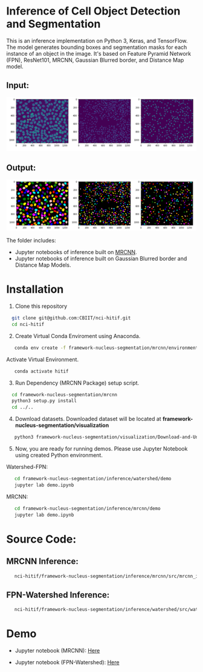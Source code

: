 # Inference of Cell Object Detection and Segmentation
This is an inference implementation on Python 3, Keras, and TensorFlow. The model generates bounding boxes and segmentation masks for each instance of an object in the image. It's based on Feature Pyramid Network (FPN), ResNet101, MRCNN, Gaussian Blurred border, and Distance Map model.

## Input:
![](assets/sample1.png)
## Output:
![](assets/sample2.png)

The folder includes:
* Jupyter notebooks of inference built on [MRCNN](https://arxiv.org/abs/1703.06870).
* Jupyter notebooks of inference built on Gaussian Blurred border and Distance Map Models.

# Installation
1. Clone this repository
```bash
  git clone git@github.com:CBIIT/nci-hitif.git
  cd nci-hitif
   ```
2. Create Virtual Conda Enviroment using Anaconda.
```bash
   conda env create -f framework-nucleus-segmentation/mrcnn/environment.yml -n hitif
   ```
Activate Virtual Environment.
```bash
   conda activate hitif
   ```
   
3. Run Dependency (MRCNN Package) setup script.
```bash
  cd framework-nucleus-segmentation/mrcnn
  python3 setup.py install
  cd ../..
   ```
4. Download datasets. Downloaded dataset will be located at **framework-nucleus-segmentation/visualization**
```bash
   python3 framework-nucleus-segmentation/visualization/Download-and-Unzip.py
   ```
5. Now, you are ready for running demos. Please use Jupyter Notebook using created Python environment.

Watershed-FPN:
```bash
   cd framework-nucleus-segmentation/inference/watershed/demo
   jupyter lab demo.ipynb
   ```
MRCNN:
```bash
   cd framework-nucleus-segmentation/inference/mrcnn/demo
   jupyter lab demo.ipynb
   ```

# Source Code:
## MRCNN Inference:
```bash
   nci-hitif/framework-nucleus-segmentation/inference/mrcnn/src/mrcnn_infer.py
   ```
## FPN-Watershed Inference:
```bash
   nci-hitif/framework-nucleus-segmentation/inference/watershed/src/watershed_infer.py
   ```


# Demo
* Jupyter notebook (MRCNN): [Here](https://github.com/CBIIT/nci-hitif/blob/master/framework-nucleus-segmentation/inference/mrcnn/demo/demo.ipynb)

* Jupyter notebook (FPN-Watershed): [Here](https://github.com/CBIIT/nci-hitif/blob/master/framework-nucleus-segmentation/inference/watershed/demo/demo.ipynb)
